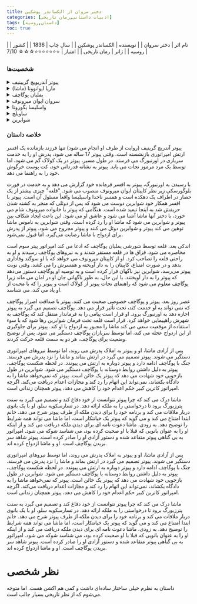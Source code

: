 ```yaml
---
title: دختر سروان از الکساندر پوشکین
categories: [ادبیات داستانی,رمان تاریخی]
tags: [داستان,روسیه]
toc: true
---
```


| نام اثر | دختر سروان |
| نویسنده | الکساندر پوشکین |
| سال چاپ | 1836  |
| کشور | روسیه  |
| ژانر | رمان تاریخی  |
| امتیاز | ⭐⭐⭐⭐⭐⭐⭐☆☆☆ 7/10  |


### شخصیت‌ها

<details>
  <summary>پیوتر آندریویچ گریینیف</summary>
  قهرمان اصلی داستان و جوانی اشراف‌زاده که به خدمت نظامی اعزام می‌شود.
</details>

<details>
  <summary>ماریا ایوانوونا (ماشا)</summary>
  دختر سروان میرونوف و معشوقهٔ گریینیف، که شخصیت پاکدامن و مهربانی دارد.
</details>

<details>
  <summary>یملیان پوگاچف</summary>
  رهبر شورش، فردی که خود را به عنوان تزار معرفی می‌کند. او نقش مهمی در داستان دارد و رابطه‌ای پیچیده با گریینیف پیدا می‌کند.
</details>

<details>
  <summary>سروان ایوان میرونوف</summary>
  پدر ماریا و فرمانده قلعه‌ای که گریینیف در آن خدمت می‌کند. او فردی وظیفه‌شناس و شریف است.
</details>

<details>
  <summary>واسلیسا یگورونا</summary>
  همسر سروان میرونوف، زنی قوی و شجاع که از خانواده و قلعه‌اش دفاع می‌کند.
</details>

<details>
  <summary>ساویلچ</summary>
  خدمتکار و مربی گریینیف که نقش پدرانه‌ای در زندگی او دارد و همیشه از او مراقبت می‌کند.
</details>

<details>
  <summary>شوابرین</summary>
  افسر دیگری که در همان قلعه‌ای که گریینیف خدمت می‌کند حضور دارد و رقیب عشقی گریینیف است. او شخصیتی منفی در داستان است.
</details>

### خلاصه داستان

پیوتر آندریچ گرینیف (روایت از طرف او انجام می شود) تنها فرزند بازمانده یک افسر ارتش امپراتوری بازنشسته است. وقتی پیوتر 17 ساله می شود، پدرش او را به خدمت سربازی در اورنبورگ می فرستد. در طول مسیر، پیوتر در یک کولاک گم می شود، اما توسط یک مرد مرموز نجات می یابد. پیوتر به نشانه قدردانی خود، کت پوست خرگوش خود را به راهنما می دهد.

با رسیدن به اورنبورگ، پیوتر به افسر فرمانده خود گزارش می دهد و به خدمت در فورت بلوگورسکی زیر نظر کاپیتان ایوان میرونوف منصوب می شود. "قلعه" چیزی بیشتر از یک حصار در اطراف یک دهکده است و همسر ناخدا واسیلیسا واقعاً مسئول آن است. پیوتر با افسر همکار خود شوابرین دوست می شود که پس از دوئلی که منجر به کشته شدن حریفش شد به اینجا تبعید شده است. هنگامی که پیوتر با خانواده میرونوف شام می خورد، با دختر آنها ماشا آشنا می شود و عاشق او می شود. این باعث ایجاد شکاف بین پیوتر و شوابرین می شود که ماشا او را رد کرده است. وقتی شوابرین به ناموس ماشا توهین می کند پیوتر و شوابرین دوئل می کنند و پیوتر مجروح می شود. پیوتر از پدرش برای ازدواج با ماشا رضایت می‌گیرد، اما قبول نمی‌شود.

اندکی بعد، قلعه توسط شورشی یملیان پوگاچف که ادعا می کند امپراتور پیتر سوم است محاصره می شود. قزاق ها در قلعه مستقر شدند و به نیروهای پوگاچف رسیدند و او به راحتی قلعه را تصاحب کرد. او از کاپیتان میرونوف می خواهد که با او سوگند وفاداری بدهد و در صورت امتناع، کاپیتان را به دار آویخته و همسرش را می کشد. وقتی نوبت پیوتر می‌رسد، شوابرین نیز ناگهان فرار کرده است و به توصیه او پوگاچف دستور می‌دهد که پیوتر را به دار آویختند. با این حال، به طور ناگهانی جان او در امان می ماند زیرا پوگاچف معلوم می شود که راهنمای نجات پیوتر از کولاک است و پیوتر را که با محبت از او یاد می کند، می شناسد.

عصر روز بعد، پیوتر و پوگاچف خصوصی صحبت می کنند. پیوتر با صداقت اصرار پوگاچف که نمی تواند به او خدمت کند، تحت تأثیر قرار می دهد. پوگاچف تصمیم می گیرد به پیوتر اجازه دهد به اورنبورگ برود. او قرار است پیامی را به فرماندار منتقل کند که پوگاچف به شهرش راهپیمایی خواهد کرد. قرار است قلعه تحت فرمان شوابرین رها شود که با سوء استفاده از موقعیت سعی می کند ماشا را مجبور به ازدواج با او کند. پیوتر برای جلوگیری از این ازدواج عجله می کند، اما توسط سربازان پوگاچف دستگیر می شود. پس از توضیح وضعیت برای پوگاچف، هر دو به سمت قلعه حرکت کردند.

پس از آزادی ماشا، او و پیوتر به املاک پدرش می روند، اما توسط نیروهای امپراتوری دستگیر می شوند. پیوتر تصمیم می گیرد در ارتش بماند و ماشا را نزد پدرش می فرستد. جنگ با پوگاچف ادامه دارد و پیوتر دوباره به ارتش می پیوندد. در لحظه شکست پوگاچف، پیوتر به دلیل داشتن روابط دوستانه با پوگاچف دستگیر می شود. شوابرین در طول بازجویی خود شهادت می دهد که پیوتر یک خائن است. پیوتر که نمی‌خواهد ماشا را به دادگاه بکشاند، نمی‌تواند این اتهام را رد کند و مجازات اعدام دریافت می‌کند. اگرچه امپراتور کاترین کبیر حکم اعدام خود را کاهش می دهد، پیوتر همچنان زندانی است.

ماشا درک می کند که چرا پیوتر نتوانست از خود دفاع کند و تصمیم می گیرد به سنت پترزبورگ برود تا درخواستی را به ملکه ارائه دهد. در تسارسکویه سلو، او با یک بانوی دربار ملاقات می کند و برنامه خود را برای دیدن ملکه از طرف پیوتر شرح می دهد. خانم ابتدا امتناع می کند و می گوید که پیوتر یک خیانتکار است، اما ماشا می تواند همه شرایط را توضیح دهد. به زودی، ماشا دعوت نامه ای برای دیدن ملکه دریافت می کند و از اینکه او را به عنوان بانویی که قبلا با او صحبت کرده بود، می شناسد شوکه می شود. امپراتور به بی گناهی پیوتر متقاعد شده و دستور آزادی او را صادر کرده است. پیوتر شاهد سر بریدن پوگاچف است. او و ماشا ازدواج کرده اند.

پس از آزادی ماشا، او و پیوتر به املاک پدرش می روند، اما توسط نیروهای امپراتوری دستگیر می شوند. پیوتر تصمیم می گیرد در ارتش بماند و ماشا را نزد پدرش می فرستد. جنگ با پوگاچف ادامه دارد و پیوتر دوباره به ارتش می پیوندد. در لحظه شکست پوگاچف، پیوتر به دلیل داشتن روابط دوستانه با پوگاچف دستگیر می شود. شوابرین در طول بازجویی خود شهادت می دهد که پیوتر یک خائن است. پیوتر که نمی‌خواهد ماشا را به دادگاه بکشاند، نمی‌تواند این اتهام را رد کند و مجازات اعدام دریافت می‌کند. اگرچه امپراتور کاترین کبیر حکم اعدام خود را کاهش می دهد، پیوتر همچنان زندانی است.

ماشا درک می کند که چرا پیوتر نتوانست از خود دفاع کند و تصمیم می گیرد به سنت پترزبورگ برود تا درخواستی را به ملکه ارائه دهد. در تسارسکویه سلو، او با یک بانوی دربار ملاقات می کند و برنامه خود را برای دیدن ملکه از طرف پیوتر شرح می دهد. خانم ابتدا امتناع می کند و می گوید که پیوتر یک خیانتکار است، اما ماشا می تواند همه شرایط را توضیح دهد. به زودی، ماشا دعوت نامه ای برای دیدن ملکه دریافت می کند و از اینکه او را به عنوان بانویی که قبلا با او صحبت کرده بود، می شناسد شوکه می شود. امپراتور به بی گناهی پیوتر متقاعد شده و دستور آزادی او را صادر کرده است. پیوتر شاهد سر بریدن پوگاچف است. او و ماشا ازدواج کرده اند.

# نظر شخصی
داستان به نظرم خیلی ساختار ساده‌ای داشت و کمی هم اکشن هست. اما متوجه می‌شوم که از نظر تاریخی بسیار جالب است.
